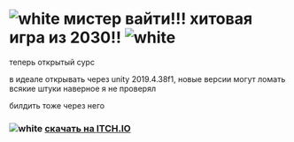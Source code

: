 # ![white](https://github.com/ReallyDen/mr-whity/assets/68389045/b2e77368-15f8-42d5-999a-dc09857d8674) мистер вайти!!! хитовая игра из 2030!! ![white](https://github.com/ReallyDen/mr-whity/assets/68389045/b2e77368-15f8-42d5-999a-dc09857d8674)
теперь открытый сурс

в идеале открывать через unity 2019.4.38f1, новые версии могут ломать всякие штуки наверное я не проверял

билдить тоже через него
 

### ![white](https://github.com/ReallyDen/mr-whity/assets/68389045/b2e77368-15f8-42d5-999a-dc09857d8674) [cкачать на **ITCH.IO**](https://reallyden.itch.io/mr-whity)
